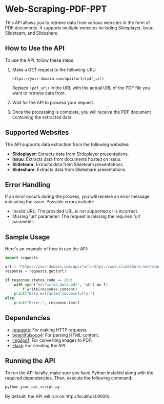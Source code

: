 # Web-Scraping-PDF-PPT
This API allows you to retrieve data from various websites in the form of PDF documents. It supports multiple websites including Slideplayer, Issuu, Slideteam, and Slideshare.

## How to Use the API

To use the API, follow these steps:

1. Make a GET request to the following URL:
   ```
   https://your-domain.com/apii?url=(pdf_url)
   ```

   Replace `(pdf_url)` in the URL with the actual URL of the PDF file you want to retrieve data from.

2. Wait for the API to process your request.

3. Once the processing is complete, you will receive the PDF document containing the extracted data.

## Supported Websites

The API supports data extraction from the following websites:

- **Slideplayer**: Extracts data from Slideplayer presentations.
- **Issuu**: Extracts data from documents hosted on Issuu.
- **Slideteam**: Extracts data from Slideteam presentations.
- **Slideshare**: Extracts data from Slideshare presentations.

## Error Handling

If an error occurs during the process, you will receive an error message indicating the issue. Possible errors include:
- Invalid URL: The provided URL is not supported or is incorrect.
- Missing 'url' parameter: The request is missing the required 'url' parameter.

## Sample Usage

Here's an example of how to use the API:

```python
import requests

url = "https://your-domain.com/apii?url=https://www.slideshare.net/example"
response = requests.get(url)

if response.status_code == 200:
    with open("extracted_data.pdf", "wb") as f:
        f.write(response.content)
    print("Data extracted successfully!")
else:
    print("Error:", response.text)
```

## Dependencies

- [requests](https://pypi.org/project/requests/): For making HTTP requests.
- [beautifulsoup4](https://pypi.org/project/beautifulsoup4/): For parsing HTML content.
- [img2pdf](https://pypi.org/project/img2pdf/): For converting images to PDF.
- [Flask](https://pypi.org/project/Flask/): For creating the API.

## Running the API

To run the API locally, make sure you have Python installed along with the required dependencies. Then, execute the following command:

```bash
python your_api_script.py
```

By default, the API will run on http://localhost:8000/.
